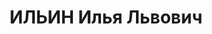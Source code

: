 ---
title: ИЛЬИН Илья Львович
description: "Род. в 1898, Полоцк, еврей, обр.: незаконченное высшее, член КП(б)У.\
  \ Проживал: Астрахань, ул.Советская, д.11/9. Секретарь Астраханского горкома ВКП(б).\
  \ \n  Арестован 20.07.1937. Обв. в участии в к.-р. террористической организации.\
  \ Приговор: ВК ВС СССР, 27.11.1937 – ВМН. Расстрелян 27.11.1937, г.Москва. \n  Реабилитирован\
  \ ВК ВС СССР 25.02.1956"
---
